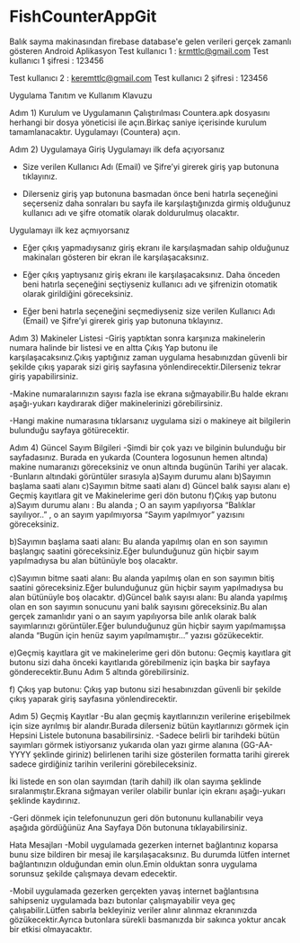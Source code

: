# FishCounterAppGit
 Balık sayma makinasından firebase database'e gelen verileri gerçek zamanlı gösteren Android Aplikasyon
 Test kullanıcı 1 : krmttlc@gmail.com
 Test kullanıcı 1 şifresi : 123456
 
 Test kullanıcı 2 : keremttlc@gmail.com
 Test kullanıcı 2 şifresi : 123456

Uygulama Tanıtım ve Kullanım Klavuzu

Adım 1) Kurulum ve Uygulamanın Çalıştırılması
Countera.apk dosyasını herhangi bir  dosya yöneticisi ile açın.Birkaç saniye içerisinde kurulum tamamlanacaktır.
Uygulamayı (Countera) açın.

Adım 2) Uygulamaya Giriş
Uygulamayı ilk defa açıyorsanız
-	Size verilen Kullanıcı Adı (Email) ve  Şifre’yi girerek giriş yap butonuna tıklayınız.

-	Dilerseniz giriş yap butonuna basmadan önce beni hatırla seçeneğini seçerseniz daha sonraları bu sayfa ile karşılaştığınızda girmiş olduğunuz  kullanıcı adı ve şifre otomatik olarak doldurulmuş olacaktır.

Uygulamayı ilk kez açmıyorsanız
-	Eğer çıkış yapmadıysanız giriş ekranı ile karşılaşmadan sahip olduğunuz makinaları gösteren bir ekran ile karşılaşacaksınız.

-	Eğer çıkış yaptıysanız giriş ekranı ile karşılaşacaksınız. Daha önceden beni hatırla seçeneğini seçtiyseniz kullanıcı adı ve şifrenizin otomatik olarak girildiğini göreceksiniz.

-	Eğer beni hatırla seçeneğini seçmediyseniz size verilen Kullanıcı Adı (Email) ve  Şifre’yi girerek giriş yap butonuna tıklayınız.

 

Adım 3) Makineler Listesi 
-Giriş yaptıktan sonra karşınıza makinelerin numara halinde bir listesi ve en altta Çıkış Yap butonu ile karşılaşacaksınız.Çıkış yaptığınız zaman uygulama hesabınızdan güvenli bir şekilde çıkış yaparak sizi giriş sayfasına yönlendirecektir.Dilerseniz tekrar giriş yapabilirsiniz.


-Makine numaralarınızın sayısı fazla ise ekrana sığmayabilir.Bu halde ekranı aşağı-yukarı kaydırarak diğer makinelerinizi görebilirsiniz.

-Hangi makine numarasına tıklarsanız uygulama sizi o makineye ait bilgilerin bulunduğu sayfaya götürecektir.
  

Adım 4) Güncel Sayım Bilgileri
-Şimdi bir çok yazı ve bilginin bulunduğu bir sayfadasınız. Burada en yukarda (Countera logosunun hemen altında) makine numaranızı göreceksiniz ve onun altında bugünün Tarihi yer alacak.
-Bunların altındaki görüntüler sırasıyla
a)Sayım durumu alanı
b)Sayımın başlama saati alanı
c)Sayımın bitme saati alanı
d) Güncel balık sayısı alanı
e) Geçmiş kayıtlara git ve Makinelerime geri dön butonu
f)Çıkış yap butonu
a)Sayım durumu alanı : Bu alanda ;
 O an sayım yapılıyorsa “Balıklar sayılıyor..” ,  o an sayım yapılmıyorsa “Sayım yapılmıyor” yazısını göreceksiniz.

b)Sayımın başlama saati alanı: Bu alanda yapılmış olan en son sayımın başlangıç saatini göreceksiniz.Eğer bulunduğunuz gün hiçbir sayım yapılmadıysa bu alan bütünüyle boş olacaktır.

c)Sayımın bitme saati alanı: Bu alanda yapılmış olan en son sayımın bitiş saatini göreceksiniz.Eğer bulunduğunuz gün hiçbir sayım yapılmadıysa bu alan bütünüyle boş olacaktır.
d)Güncel balık sayısı alanı: Bu alanda  yapılmış olan en son sayımın sonucunu yani balık sayısını göreceksiniz.Bu alan gerçek zamanlıdır yani o an sayım yapılıyorsa bile anlık olarak balık sayımlarınızı görüntüler.Eğer bulunduğunuz gün hiçbir sayım yapılmamışsa alanda “Bugün için henüz sayım yapılmamıştır…” yazısı gözükecektir.

e)Geçmiş kayıtlara git ve makinelerime geri dön butonu: Geçmiş kayıtlara git butonu sizi daha önceki kayıtlarıda görebilmeniz için başka bir sayfaya gönderecektir.Bunu Adım 5 altında görebilirsiniz.

f) Çıkış yap butonu: Çıkış yap butonu sizi hesabınızdan güvenli bir şekilde çıkış yaparak giriş sayfasına yönlendirecektir.

Adım 5) Geçmiş Kayıtlar
-Bu alan geçmiş kayıtlarınızın verilerine erişebilmek için size ayrılmış bir alandır.Burada dilerseniz bütün kayıtlarınızı görmek için  Hepsini Listele butonuna basabilirsiniz.
-Sadece belirli bir tarihdeki bütün sayımları görmek istiyorsanız yukarıda olan yazı girme alanına (GG-AA-YYYY şeklinde giriniz) belirlenen tarihi size gösterilen formatta tarihi girerek sadece girdiğiniz tarihin verilerini görebileceksiniz.
  
İki listede en son olan sayımdan (tarih dahil) ilk olan sayıma şeklinde sıralanmıştır.Ekrana sığmayan veriler olabilir bunlar için ekranı aşağı-yukarı şeklinde kaydırınız.

-Geri dönmek için telefonunuzun geri dön butonunu kullanabilir veya aşağıda gördüğünüz Ana Sayfaya Dön  butonuna tıklayabilirsiniz.

  
Hata Mesajları
-Mobil uygulamada gezerken internet bağlantınız koparsa bunu size bildiren bir mesaj ile karşılaşacaksınız. Bu durumda lütfen internet bağlantınızın olduğundan emin olun.Emin olduktan sonra uygulama sorunsuz şekilde çalışmaya devam edecektir.

-Mobil uygulamada gezerken  gerçekten yavaş internet bağlantısına sahipseniz uygulamada bazı butonlar çalışmayabilir veya geç çalışabilir.Lütfen sabırla bekleyiniz veriler alınır alınmaz ekranınızda gözükecektir.Ayrıca butonlara sürekli basmanızda bir sakınca yoktur ancak bir etkisi olmayacaktır.

